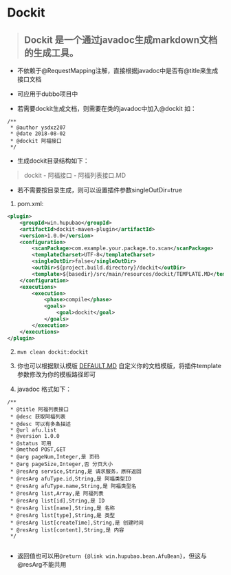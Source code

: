 # Dockit

> ## Dockit 是一个通过javadoc生成markdown文档的生成工具。

- 不依赖于@RequestMapping注解，直接根据javadoc中是否有@title来生成接口文档

- 可应用于dubbo项目中

- 若需要dockit生成文档，则需要在类的javadoc中加入@dockit
如：
```
/**
 * @author ysdxz207
 * @date 2018-08-02
 * @dockit 阿福接口
 */
```

- 生成dockit目录结构如下：

> dockit - 阿福接口 - 阿福列表接口.MD

- 若不需要按目录生成，则可以设置插件参数singleOutDir=true


1. pom.xml:

```xml
<plugin>
    <groupId>win.hupubao</groupId>
    <artifactId>dockit-maven-plugin</artifactId>
    <version>1.0.0</version>
    <configuration>
        <scanPackage>com.example.your.package.to.scan</scanPackage>
        <templateCharset>UTF-8</templateCharset>
        <singleOutDir>false</singleOutDir>
        <outDir>${project.build.directory}/dockit</outDir>
        <template>${basedir}/src/main/resources/dockit/TEMPLATE.MD</template>
    </configuration>
    <executions>
        <execution>
            <phase>compile</phase>
            <goals>
                <goal>dockit</goal>
            </goals>
        </execution>
    </executions>
</plugin>

```

2. `mvn clean dockit:dockit`

3. 你也可以根据默认模版 [DEFAULT.MD](https://github.com/ysdxz207/dockit/blob/master/src/main/resources/template/DEFAULT.MD)
自定义你的文档模版，将插件template参数修改为你的模板路径即可

4. javadoc 格式如下：

```
/**
 * @title 阿福列表接口
 * @desc 获取阿福列表
 * @desc 可以有多条描述
 * @url afu.list
 * @version 1.0.0
 * @status 可用
 * @method POST,GET
 * @arg pageNum,Integer,是 页码
 * @arg pageSize,Integer,否 分页大小
 * @resArg service,String,是 请求服务，原样返回
 * @resArg afuType.id,String,是 阿福类型ID
 * @resArg afuType.name,String,是 阿福类型名
 * @resArg list,Array,是 阿福列表
 * @resArg list[id],String,是 ID
 * @resArg list[name],String,是 名称
 * @resArg list[type],String,是 类型
 * @resArg list[createTime],String,是 创建时间
 * @resArg list[content],String,是 内容
 */
 
 ```
 
 - 返回值也可以用`@return {@link win.hupubao.bean.AfuBean}`，但这与@resArg不能共用